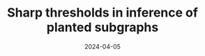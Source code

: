 ---
title: Sharp thresholds in inference of planted subgraphs
date: 2024-04-05
status:
notes: 04-05-24-reading.pdf
arxiv: 
slides: 
code:
site:
paper: Based on a paper of Mossel, Niles-Weed, Sohn, Sun, and Zadik (<a href="https://arxiv.org/pdf/2302.14830" target="_blank">link</a>).
presenters: Byron Chin
series: Reading Group 
---